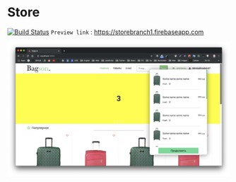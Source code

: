 # Store 
[![Build Status](https://travis-ci.org/joemccann/dillinger.svg?branch=master)](https://travis-ci.org/joemccann/dillinger)
`Preview link` : <https://storebranch1.firebaseapp.com>

![](media/preview.png)